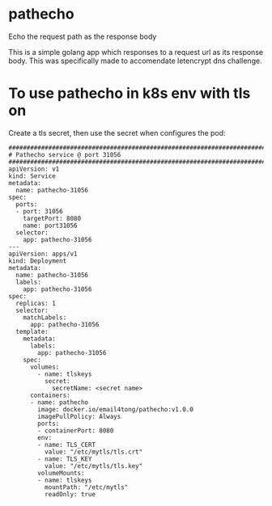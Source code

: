 # pathecho
Echo the request path as the response body

This is a simple golang app which responses to a request url
as its response body. This was specifically made to accomendate
letencrypt dns challenge.


# To use pathecho in k8s env with tls on
Create a tls secret, then use the secret when configures the
pod:

```
##################################################################################################
# Pathecho service @ port 31056
##################################################################################################
apiVersion: v1
kind: Service
metadata:
  name: pathecho-31056
spec:
  ports:
  - port: 31056
    targetPort: 8080
    name: port31056
  selector:
    app: pathecho-31056
---
apiVersion: apps/v1
kind: Deployment
metadata:
  name: pathecho-31056
  labels:
    app: pathecho-31056
spec:
  replicas: 1
  selector:
    matchLabels:
      app: pathecho-31056
  template:
    metadata:
      labels:
        app: pathecho-31056
    spec:
      volumes:
        - name: tlskeys
          secret:
            secretName: <secret name>
      containers:
      - name: pathecho
        image: docker.io/email4tong/pathecho:v1.0.0
        imagePullPolicy: Always
        ports:
        - containerPort: 8080
        env:
        - name: TLS_CERT
          value: "/etc/mytls/tls.crt"
        - name: TLS_KEY
          value: "/etc/mytls/tls.key"
        volumeMounts:
        - name: tlskeys
          mountPath: "/etc/mytls"
          readOnly: true
```